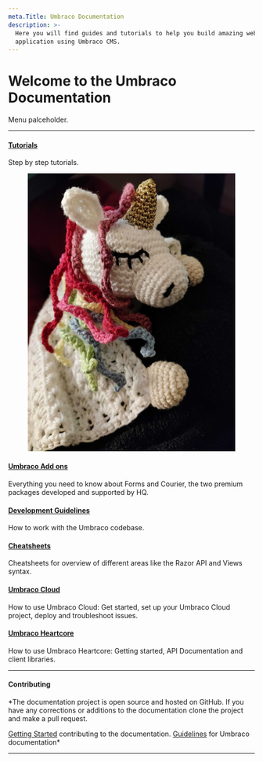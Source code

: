 ```yaml
---
meta.Title: Umbraco Documentation
description: >-
  Here you will find guides and tutorials to help you build amazing websites and
  application using Umbraco CMS.
---
```


# Welcome to the Umbraco Documentation

Menu palceholder.

***

#### [Tutorials](Tutorials/index.md)

Step by step tutorials.

<figure><img src=".gitbook/assets/IMG_20220411_205453.jpg" alt=""><figcaption></figcaption></figure>

#### [Umbraco Add ons](Add-ons/index.md)

Everything you need to know about Forms and Courier, the two premium packages developed and supported by HQ.

#### [Development Guidelines](Development-Guidelines/index.md)

How to work with the Umbraco codebase.

#### [Cheatsheets](Cheatsheets/index.md)

Cheatsheets for overview of different areas like the Razor API and Views syntax.

#### [Umbraco Cloud](Umbraco-Cloud/)

How to use Umbraco Cloud: Get started, set up your Umbraco Cloud project, deploy and troubleshoot issues.

#### [Umbraco Heartcore](Umbraco-Heartcore/)

How to use Umbraco Heartcore: Getting started, API Documentation and client libraries.

***

#### Contributing

\*The documentation project is open source and hosted on GitHub. If you have any corrections or additions to the documentation clone the project and make a pull request.

[Getting Started](https://github.com/umbraco/UmbracoDocs/blob/master/CONTRIBUTING.md) contributing to the documentation. [Guidelines](https://our.umbraco.com/documentation/Contribute/) for Umbraco documentation\*

***
